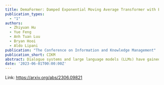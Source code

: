 ```yaml
---
title: DemaFormer: Damped Exponential Moving Average Transformer with Energy-Based Modeling for Temporal Language Grounding.
publication_types:
  - "1"
authors:
  - Zhiyuan Hu
  - Yue Feng
  - Anh Tuan Luu
  - Bryan Hooi
  - Aldo Lipani
publication: "The Conference on Information and Knowledge Management"
publication_short: CIKM
abstract: Dialogue systems and large language models (LLMs) have gained considerable attention. However, the direct utilization of LLMs as task-oriented dialogue (TOD) models has been found to underperform compared to smaller task-specific models. Nonetheless, it is crucial to acknowledge the significant potential of LLMs and explore improved approaches for leveraging their impressive abilities. Motivated by the goal of leveraging LLMs, we propose an alternative approach called User-Guided Response Optimization (UGRO) to combine it with a smaller TOD model. This approach uses LLM as annotation-free user simulator to assess dialogue responses, combining them with smaller fine-tuned end-to-end TOD models. By utilizing the satisfaction feedback generated by LLMs, UGRO further optimizes the supervised fine-tuned TOD model. Specifically, the TOD model takes the dialogue history as input and, with the assistance of the user simulator's feedback, generates high-satisfaction responses that meet the user's requirements. Through empirical experiments on two TOD benchmarks, we validate the effectiveness of our method. The results demonstrate that our approach outperforms previous state-of-the-art (SOTA) results.
date: '2023-06-01T00:00:00Z'
---
```

Link: https://arxiv.org/abs/2306.09821